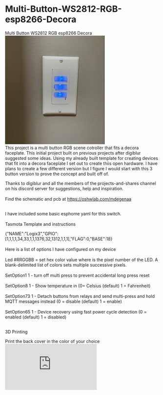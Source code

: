 # Multi-Button-WS2812-RGB-esp8266-Decora
Multi Button WS2812 RGB esp8266 Decora <br>
![GitHub Logo](https://github.com/logichousepcb/Multi-Button-WS2812-RGB-esp8266-Decora/blob/main/3btn-pic-mounted.PNG)<br>
This project is a multi button RGB scene cotroller that fits a decora faceplate.  This initial project built on previous projects after digiblur suggested some ideas.  Using my already built template for creating devices that fit into a decora faceplate I set out to create thiis open hardware.  I have plans to create a few different version but I figure I would start with this 3 button version to prove the concept and built off of.

Thanks to digiblur and all the members of the projects-and-shares channel on his discord server for suggestions, help and inspiration. <br>
<br>
Find the schematic and pcb at https://oshwlab.com/mdegenaa <br>
<br>

I have included some basic esphome yaml for this switch. <br>
<br>
Tasmota Template and instructions <br>

{"NAME":"Logix3","GPIO":[1,1,1,1,34,33,1,1,1376,32,1312,1,1,1],"FLAG":0,"BASE":18} <br>
<br>
Here is a list of options I have configured on my device<br>
<br>
Led<x>	#RRGGBB = set hex color value where <x> is the pixel number of the LED. A blank-delimited list of colors sets multiple successive pixels. <br>
<br>
SetOption1 1 - turn off multi press to prevent accidental long press reset<br>
<br>
SetOption8 1 -	Show temperature in (0= Celsius (default) 1 = Fahrenheit)<br>
 <br>
SetOption73	1 - Detach buttons from relays and send multi-press and hold MQTT messages instead (0 = disable (default) 1 = enable) <br>
<br>
SetOption65	1 - Device recovery using fast power cycle detection (0 = enabled (default) 1 = disabled)<br>
<br>

 3D Printing<br>
 
 Print the back cover in the color of your choice
 ![GitHub Logo](https://github.com/logichousepcb/Multi-Button-WS2812-RGB-esp8266-Decora/blob/main/3Button_Back%20.stl)<br>
 
 <br>

 

 
 
